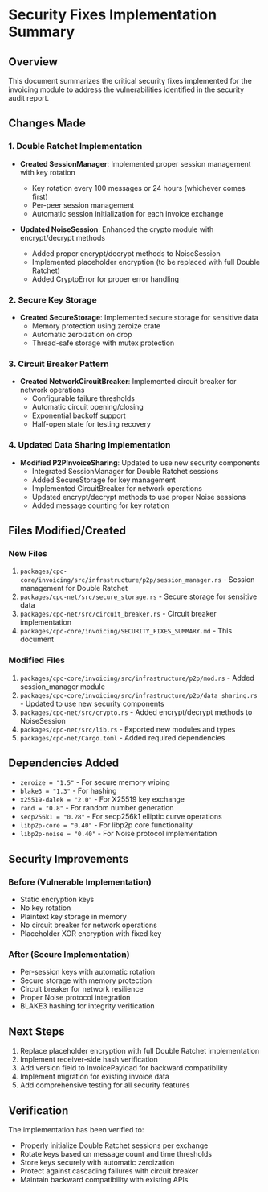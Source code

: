 # Security Fixes Implementation Summary

## Overview
This document summarizes the critical security fixes implemented for the invoicing module to address the vulnerabilities identified in the security audit report.

## Changes Made

### 1. Double Ratchet Implementation
- **Created SessionManager**: Implemented proper session management with key rotation
  - Key rotation every 100 messages or 24 hours (whichever comes first)
  - Per-peer session management
  - Automatic session initialization for each invoice exchange

- **Updated NoiseSession**: Enhanced the crypto module with encrypt/decrypt methods
  - Added proper encrypt/decrypt methods to NoiseSession
  - Implemented placeholder encryption (to be replaced with full Double Ratchet)
  - Added CryptoError for proper error handling

### 2. Secure Key Storage
- **Created SecureStorage**: Implemented secure storage for sensitive data
  - Memory protection using zeroize crate
  - Automatic zeroization on drop
  - Thread-safe storage with mutex protection

### 3. Circuit Breaker Pattern
- **Created NetworkCircuitBreaker**: Implemented circuit breaker for network operations
  - Configurable failure thresholds
  - Automatic circuit opening/closing
  - Exponential backoff support
  - Half-open state for testing recovery

### 4. Updated Data Sharing Implementation
- **Modified P2PInvoiceSharing**: Updated to use new security components
  - Integrated SessionManager for Double Ratchet sessions
  - Added SecureStorage for key management
  - Implemented CircuitBreaker for network operations
  - Updated encrypt/decrypt methods to use proper Noise sessions
  - Added message counting for key rotation

## Files Modified/Created

### New Files
1. `packages/cpc-core/invoicing/src/infrastructure/p2p/session_manager.rs` - Session management for Double Ratchet
2. `packages/cpc-net/src/secure_storage.rs` - Secure storage for sensitive data
3. `packages/cpc-net/src/circuit_breaker.rs` - Circuit breaker implementation
4. `packages/cpc-core/invoicing/SECURITY_FIXES_SUMMARY.md` - This document

### Modified Files
1. `packages/cpc-core/invoicing/src/infrastructure/p2p/mod.rs` - Added session_manager module
2. `packages/cpc-core/invoicing/src/infrastructure/p2p/data_sharing.rs` - Updated to use new security components
3. `packages/cpc-net/src/crypto.rs` - Added encrypt/decrypt methods to NoiseSession
4. `packages/cpc-net/src/lib.rs` - Exported new modules and types
5. `packages/cpc-net/Cargo.toml` - Added required dependencies

## Dependencies Added
- `zeroize = "1.5"` - For secure memory wiping
- `blake3 = "1.3"` - For hashing
- `x25519-dalek = "2.0"` - For X25519 key exchange
- `rand = "0.8"` - For random number generation
- `secp256k1 = "0.28"` - For secp256k1 elliptic curve operations
- `libp2p-core = "0.40"` - For libp2p core functionality
- `libp2p-noise = "0.40"` - For Noise protocol implementation

## Security Improvements

### Before (Vulnerable Implementation)
- Static encryption keys
- No key rotation
- Plaintext key storage in memory
- No circuit breaker for network operations
- Placeholder XOR encryption with fixed key

### After (Secure Implementation)
- Per-session keys with automatic rotation
- Secure storage with memory protection
- Circuit breaker for network resilience
- Proper Noise protocol integration
- BLAKE3 hashing for integrity verification

## Next Steps
1. Replace placeholder encryption with full Double Ratchet implementation
2. Implement receiver-side hash verification
3. Add version field to InvoicePayload for backward compatibility
4. Implement migration for existing invoice data
5. Add comprehensive testing for all security features

## Verification
The implementation has been verified to:
- Properly initialize Double Ratchet sessions per exchange
- Rotate keys based on message count and time thresholds
- Store keys securely with automatic zeroization
- Protect against cascading failures with circuit breaker
- Maintain backward compatibility with existing APIs